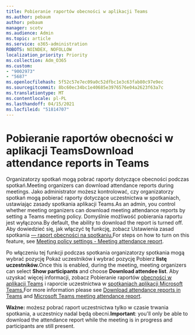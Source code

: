 ```yaml
---
title: Pobieranie raportów obecności w aplikacji Teams
ms.author: pebaum
author: pebaum
manager: scotv
ms.audience: Admin
ms.topic: article
ms.service: o365-administration
ROBOTS: NOINDEX, NOFOLLOW
localization_priority: Priority
ms.collection: Adm_O365
ms.custom:
- "9002973"
- "5687"
ms.openlocfilehash: 5f52c57e7ec09a0c52dfbc1e3c63fab80c97e9ec
ms.sourcegitcommit: 8bc60ec34bc1e40685e3976576e04a2623f63a7c
ms.translationtype: MT
ms.contentlocale: pl-PL
ms.lasthandoff: 04/15/2021
ms.locfileid: "51814707"
---
```

# <a name="download-attendance-reports-in-teams"></a><span data-ttu-id="9821c-102">Pobieranie raportów obecności w aplikacji Teams</span><span class="sxs-lookup"><span data-stu-id="9821c-102">Download attendance reports in Teams</span></span>

<span data-ttu-id="9821c-103">Organizatorzy spotkań mogą pobrać raporty dotyczące obecności podczas spotkań.</span><span class="sxs-lookup"><span data-stu-id="9821c-103">Meeting organizers can download attendance reports during meetings.</span></span> <span data-ttu-id="9821c-104">Jako administrator możesz kontrolować, czy organizatorzy spotkań mogą pobierać raporty dotyczące uczestnictwa w spotkaniach, ustawiając zasady spotkania aplikacji Teams.</span><span class="sxs-lookup"><span data-stu-id="9821c-104">As an admin, you control whether meeting organizers can download meeting attendance reports by setting a Teams meeting policy.</span></span> <span data-ttu-id="9821c-105">Domyślnie możliwość pobierania raportu jest wyłączona.</span><span class="sxs-lookup"><span data-stu-id="9821c-105">By default, the ability to download the report is turned off.</span></span> <span data-ttu-id="9821c-106">Aby dowiedzieć się, jak włączyć tę funkcję, zobacz Ustawienia zasad spotkania [— raport obecności na spotkaniu.](https://docs.microsoft.com/microsoftteams/meeting-policies-in-teams#meeting-policy-settings---meeting-attendance-report)</span><span class="sxs-lookup"><span data-stu-id="9821c-106">For steps on how to turn on this feature, see  [Meeting policy settings - Meeting attendance report](https://docs.microsoft.com/microsoftteams/meeting-policies-in-teams#meeting-policy-settings---meeting-attendance-report).</span></span>

<span data-ttu-id="9821c-107">Po włączeniu tej funkcji podczas spotkania organizatorzy spotkania mogą wybrać pozycję Pokaż uczestników **i** wybrać pozycję Pobierz **listę uczestników.**</span><span class="sxs-lookup"><span data-stu-id="9821c-107">Once this is enabled, during the meeting, meeting organizers can select  **Show participants**  and choose  **Download attendee list**.</span></span> <span data-ttu-id="9821c-108">Aby uzyskać więcej informacji, zobacz Pobieranie raportów [obecności w aplikacji Teams](https://support.office.com/article/download-attendance-reports-in-teams-ae7cf170-530c-47d3-84c1-3aedac74d310) i raporcie uczestnictwa w [spotkaniach aplikacji Microsoft Teams.](https://docs.microsoft.com/microsoftteams/teams-analytics-and-reports/meeting-attendance-report)</span><span class="sxs-lookup"><span data-stu-id="9821c-108">For more information please see [Download attendance reports in Teams](https://support.office.com/article/download-attendance-reports-in-teams-ae7cf170-530c-47d3-84c1-3aedac74d310) and [Microsoft Teams meeting attendance report](https://docs.microsoft.com/microsoftteams/teams-analytics-and-reports/meeting-attendance-report).</span></span>

<span data-ttu-id="9821c-109">**Ważne:** możesz pobrać raport uczestnictwa tylko w czasie trwania spotkania, a uczestnicy nadal będą obecni.</span><span class="sxs-lookup"><span data-stu-id="9821c-109">**Important**: you'll only be able to download the attendance report while the meeting is in progress and participants are still present.</span></span>